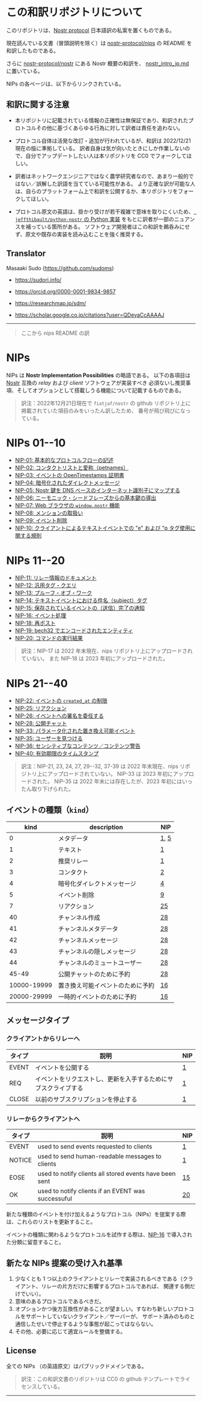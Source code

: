 # この和訳リポジトリについて

このリポジトリは、[Nostr protocol]((https://github.com/nostr-protocol/nostr/)) 日本語訳の私案を置くものである。

現在読んでいる文書（冒頭説明を除く）は [nostr-protocol/nips](https://github.com/nostr-protocol/nips/) の README を和訳したものである。

さらに [nostr-protocol/nostr](https://github.com/nostr-protocol/nostr/) にある Nostr 概要の和訳を、
[nostr_intro_jp.md](nostr_intro_jp.md) に置いている。

NIPs の各ページは、以下からリンクされている。

## 和訳に関する注意

* 本リポジトリに記載されている情報の正確性は無保証であり、和訳されたプロトコルその他に基づくあらゆる行為に対して訳者は責任を追わない。

* プロトコル自体は活発な改訂・追加が行われているが、和訳は 2022/12/21 現在の版に準拠している。
訳者自身は気が向いたときにしか作業しないので、自分でアップデートしたい人は本リポジトリを CC0 でフォークしてほしい。

* 訳者はネットワークエンジニアではなく農学研究者なので、あまり一般的ではない／誤解した訳語を当てている可能性がある。
より正確な訳が可能な人は、自らのプラットフォーム上で和訳を公開するか、本リポジトリをフォークしてほしい。

* プロトコル原文の英語は、掛かり受けが若干複雑で意味を取りにくいため、[` jeffthibault/python-nostr` の Python 実装](https://github.com/jeffthibault/python-nostr) をもとに訳者が一部のニュアンスを補っている箇所がある。
ソフトウェア開発者はこの和訳を鵜呑みにせず、原文や既存の実装を読み込むことを強く推奨する。

## Translator

Masaaki Sudo (https://github.com/sudoms)

* https://sudori.info/

* https://orcid.org/0000-0001-9834-9857

* https://researchmap.jp/sdm/

* https://scholar.google.co.jp/citations?user=QDeyaCcAAAAJ

----

> ここから nips README の訳

# NIPs

NIPs は **Nostr Implementation Possibilities** の略語である。
以下の各項目は [Nostr](https://github.com/fiatjaf/nostr) 互換の _relay_ および _client_ ソフトウェアが実装すべき
必須ないし推奨事項、そしてオプションとして搭載しうる機能について記載するものである。

> 訳注：2022年12月21日現在で `fiatjaf/nostr` の github リポジトリ上に掲載されていた項目のみをいったん訳したため、
番号が飛び飛びになっている。

# NIPs 01--10

- [NIP-01: 基本的なプロトコルフローの記述](01.md)
- [NIP-02: コンタクトリストと愛称（petnames）](02.md)
- [NIP-03: イベントの OpenTimestamps 証明書](03.md)
- [NIP-04: 暗号化されたダイレクトメッセージ](04.md)
- [NIP-05: Nostr 鍵を DNS ベースのインターネット識別子にマップする](05.md)
- [NIP-06: ニーモニック・シードフレーズからの基本鍵の導出](06.md)
- [NIP-07: Web ブラウザの `window.nostr` 機能](07.md)
- [NIP-08: メンションの取扱い](08.md)
- [NIP-09: イベント削除](09.md)
- [NIP-10: クライアントによるテキストイベントでの "e" および "p タグ使用に関する規則](10.md)

# NIPs 11--20

- [NIP-11: リレー情報のドキュメント](11.md)
- [NIP-12: 汎用タグ・クエリ](12.md)
- [NIP-13: プルーフ・オブ・ワーク](13.md)
- [NIP-14: テキストイベントにおける件名（subject）タグ](14.md)
- [NIP-15: 保存されているイベントの（送信）完了の通知](15.md)
- [NIP-16: イベント処理](16.md)
- [NIP-18: 再ポスト](18.md)
- [NIP-19: bech32 でエンコードされたエンティティ](19.md)
- [NIP-20: コマンドの実行結果](20.md)

> 訳注：NIP-17 は 2022 年末現在、nips リポジトリ上にアップロードされていない。
また NIP-18 は 2023 年初にアップロードされた。

# NIPs 21--40

- [NIP-22: イベントの `created_at` の制限](22.md)
- [NIP-25: リアクション](25.md)
- [NIP-26: イベントへの署名を委任する](26.md)
- [NIP-28: 公開チャット](28.md)
- [NIP-33: パラメータ化された置き換え可能イベント](33.md)
- [NIP-35: ユーザーを見つける](35.md)
- [NIP-36: センシティブなコンテンツ／コンテンツ警告](36.md)
- [NIP-40: 有効期限のタイムスタンプ](40.md)

> 訳注：NIP-21, 23, 24, 27, 29--32, 37-39 は 2022 年末現在、nips リポジトリ上にアップロードされていない。
NIP-33 は 2023 年初にアップロードされた。
NIP-35 は 2022 年末には存在したが、2023 年初にはいったん取り下げられた。

## イベントの種類（`kind`）

| kind        | description                 | NIP                    |
|-------------|-----------------------------|------------------------|
| 0           | メタデータ                  | [1](01.md), [5](05.md) |
| 1           | テキスト                    | [1](01.md)             |
| 2           | 推奨リレー                  | [1](01.md)             |
| 3           | コンタクト                  | [2](02.md)             |
| 4           | 暗号化ダイレクトメッセージ  | [4](04.md)             |
| 5           | イベント削除                | [9](09.md)             |
| 7           | リアクション                | [25](25.md)            |
| 40          | チャンネル作成              | [28](28.md)            |
| 41          | チャンネルメタデータ        | [28](28.md)            |
| 42          | チャンネルメッセージ        | [28](28.md)            |
| 43          | チャンネルの隠しメッセージ  | [28](28.md)            |
| 44          | チャンネルのミュートユーザー| [28](28.md)            |
| 45-49       | 公開チャットのために予約        | [28](28.md)            |
| 10000-19999 | 置き換え可能イベントのために予約 | [16](16.md)            |
| 20000-29999 | 一時的イベントのために予約   | [16](16.md)            |


## メッセージタイプ

### クライアントからリレーへ

| タイプ | 説明                                                | NIP        |
|--------|-----------------------------------------------------|------------|
| EVENT  | イベントを公開する                              | [1](01.md) |
| REQ    | イベントをリクエストし、更新を入手するためにサブスクライブする | [1](01.md) |
| CLOSE  | 以前のサブスクリプションを停止する          | [1](01.md) |

### リレーからクライアントへ

| タイプ | 説明                                                | NIP        |
|--------|---------------------------------------------------------|-------------|
| EVENT  | used to send events requested to clients                | [1](01.md)  |
| NOTICE | used to send human-readable messages to clients         | [1](01.md)  |
| EOSE   | used to notify clients all stored events have been sent | [15](15.md) |
| OK     | used to notify clients if an EVENT was successuful      | [20](20.md) |

新たな種類のイベントを付け加えるようなプロトコル（NIPs）を提案する際は、これらのリストを更新すること。

イベントの種類に関わるようなプロトコルを試作する際は、[NIP-16](16.md) で導入された分類に留意すること。

## 新たな NIPs 提案の受け入れ基準

1. 少なくとも 1 つ以上のクライアントとリレーで実装されるべきである（クライアント、リレーの片方だけに影響するプロトコルであれば、
関連する側だけでいい）。
2. 意味のあるプロトコルであるべきだ。
3. オプションかつ後方互換性があることが望ましい。すなわち新しいプロトコルをサポートしていないクライアント／サーバーが、
サポート済みのものと通信したせいで停止するような事態が起こってはならない。
4. その他、必要に応じて適宜ルールを整備する。

## License

全ての NIPs （の英語原文）はパブリックドメインである。

> 訳注：この和訳文書のリポジトリは CC0 の github テンプレートでライセンスしている。

----

